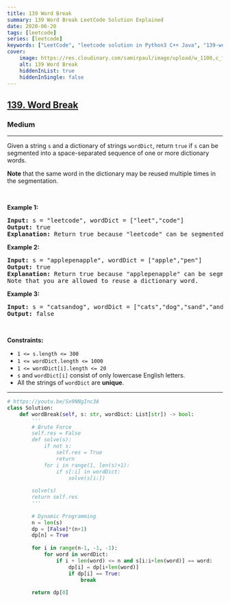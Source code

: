 ```yaml
---
title: 139 Word Break
summary: 139 Word Break LeetCode Solution Explained
date: 2020-06-20
tags: [leetcode]
series: [leetcode]
keywords: ["LeetCode", "leetcode solution in Python3 C++ Java", "139-word-break LeetCode Solution Explained"]
cover:
    image: https://res.cloudinary.com/samirpaul/image/upload/w_1100,c_fit,co_rgb:FFFFFF,l_text:Arial_75_bold:139 Word Break - Solution Explained/problem-solving.webp
    alt: 139 Word Break
    hiddenInList: true
    hiddenInSingle: false
---
```



<h2><a href="https://leetcode.com/problems/word-break/">139. Word Break</a></h2><h3>Medium</h3><hr><div><p>Given a string <code>s</code> and a dictionary of strings <code>wordDict</code>, return <code>true</code> if <code>s</code> can be segmented into a space-separated sequence of one or more dictionary words.</p>

<p><strong>Note</strong> that the same word in the dictionary may be reused multiple times in the segmentation.</p>

<p>&nbsp;</p>
<p><strong>Example 1:</strong></p>

<pre><strong>Input:</strong> s = "leetcode", wordDict = ["leet","code"]
<strong>Output:</strong> true
<strong>Explanation:</strong> Return true because "leetcode" can be segmented as "leet code".
</pre>

<p><strong>Example 2:</strong></p>

<pre><strong>Input:</strong> s = "applepenapple", wordDict = ["apple","pen"]
<strong>Output:</strong> true
<strong>Explanation:</strong> Return true because "applepenapple" can be segmented as "apple pen apple".
Note that you are allowed to reuse a dictionary word.
</pre>

<p><strong>Example 3:</strong></p>

<pre><strong>Input:</strong> s = "catsandog", wordDict = ["cats","dog","sand","and","cat"]
<strong>Output:</strong> false
</pre>

<p>&nbsp;</p>
<p><strong>Constraints:</strong></p>

<ul>
	<li><code>1 &lt;= s.length &lt;= 300</code></li>
	<li><code>1 &lt;= wordDict.length &lt;= 1000</code></li>
	<li><code>1 &lt;= wordDict[i].length &lt;= 20</code></li>
	<li><code>s</code> and <code>wordDict[i]</code> consist of only lowercase English letters.</li>
	<li>All the strings of <code>wordDict</code> are <strong>unique</strong>.</li>
</ul>
</div>

---




```python
# https://youtu.be/Sx9NNgInc3A
class Solution:
    def wordBreak(self, s: str, wordDict: List[str]) -> bool:
        '''
        # Brute Force
        self.res = False
        def solve(s):
            if not s: 
                self.res = True
                return
            for i in range(1, len(s)+1):
                if s[:i] in wordDict:
                    solve(s[i:])
        
        solve(s)
        return self.res
        '''
        
        # Dynamic Programming
        n = len(s)
        dp = [False]*(n+1)
        dp[n] = True
        
        for i in range(n-1, -1, -1):
            for word in wordDict:
                if i + len(word) <= n and s[i:i+len(word)] == word:
                    dp[i] = dp[i+len(word)]
                    if dp[i] == True: 
                        break
        
        return dp[0]
```
